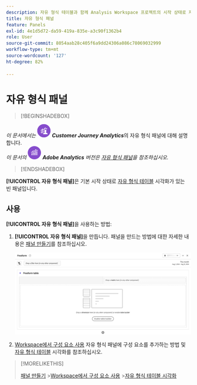 ```yaml
---
description: 자유 형식 테이블과 함께 Analysis Workspace 프로젝트의 시작 상태로 자유 형식 패널을 사용하는 방법에 대해 알아봅니다.
title: 자유 형식 패널
feature: Panels
exl-id: 4e1d5d72-da59-419a-835e-a3c90f1362b4
role: User
source-git-commit: 8054aab28c405f6a9dd24306a086c78069032999
workflow-type: tm+mt
source-wordcount: '127'
ht-degree: 82%

---
```


# 자유 형식 패널


>[!BEGINSHADEBOX]

_이 문서에서는_ ![CustomerJourneyAnalytics](/help/assets/icons/CustomerJourneyAnalytics.svg) _&#x200B;**Customer Journey Analytics**&#x200B;_&#x200B;의 자유 형식 패널에 대해 설명합니다.<br/>_이 문서의_ ![AdobeAnalytics](/help/assets/icons/AdobeAnalytics.svg) _&#x200B;**Adobe Analytics** 버전은 [자유 형식 패널](https://experienceleague.adobe.com/ko/docs/analytics/analyze/analysis-workspace/panels/freeform-panel)을 참조하십시오._

>[!ENDSHADEBOX]


**[!UICONTROL 자유 형식 패널]**&#x200B;은 기본 시작 상태로 [자유 형식 테이블](/help/analysis-workspace/visualizations/freeform-table/freeform-table.md) 시각화가 있는 빈 패널입니다.

## 사용

**[!UICONTROL 자유 형식 패널]**&#x200B;을 사용하는 방법:

1. **[!UICONTROL 자유 형식 패널]**&#x200B;을 만듭니다. 패널을 만드는 방법에 대한 자세한 내용은 [패널 만들기](panels.md#create-a-panel)를 참조하십시오.

   ![자유 형식 테이블이 있는 빈 패널을 보여 주는 기본 자유 형식 패널.](assets/freeform-panel.png)

1. [Workspace에서 구성 요소 사용](/help/components/use-components-in-workspace.md) 자유 형식 패널에 구성 요소를 추가하는 방법 및 [자유 형식 테이블](/help/analysis-workspace/visualizations/freeform-table/freeform-table.md) 시각화를 참조하십시오.


>[!MORELIKETHIS]
>
>[패널 만들기](/help/analysis-workspace/c-panels/panels.md#create-a-panel)
>&#x200B;>[Workspace에서 구성 요소 사용](/help/components/use-components-in-workspace.md)
>&#x200B;>[자유 형식 테이블 시각화](/help/analysis-workspace/visualizations/freeform-table/freeform-table.md)
>